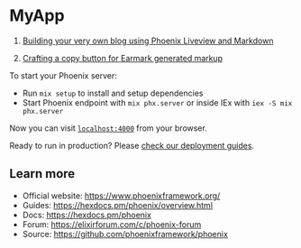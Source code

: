 # MyApp

1. [Building your very own blog using Phoenix Liveview and Markdown](https://github.com/michalpaprocki/my_app/tree/685d0f43338601fa9da12c2403fa2e2f6cef16d4)

2. [Crafting a copy button for Earmark generated markup](https://github.com/michalpaprocki/my_app/tree/b4e5a51c810c6bd8765878c64aa142706720894b)

To start your Phoenix server:

  * Run `mix setup` to install and setup dependencies
  * Start Phoenix endpoint with `mix phx.server` or inside IEx with `iex -S mix phx.server`

Now you can visit [`localhost:4000`](http://localhost:4000) from your browser.

Ready to run in production? Please [check our deployment guides](https://hexdocs.pm/phoenix/deployment.html).

## Learn more

  * Official website: https://www.phoenixframework.org/
  * Guides: https://hexdocs.pm/phoenix/overview.html
  * Docs: https://hexdocs.pm/phoenix
  * Forum: https://elixirforum.com/c/phoenix-forum
  * Source: https://github.com/phoenixframework/phoenix
